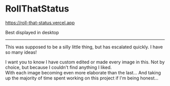 # RollThatStatus

https://roll-that-status.vercel.app

Best displayed in desktop

---

This was supposed to be a silly little thing, but has escalated quickly. I have so many ideas!  

I want you to know I have custom edited or made every image in this. Not by choice, but because I couldn't find anything I liked.  
With each image becoming even more elaborate than the last...
And taking up the majority of time spent working on this project if I'm being honest...
